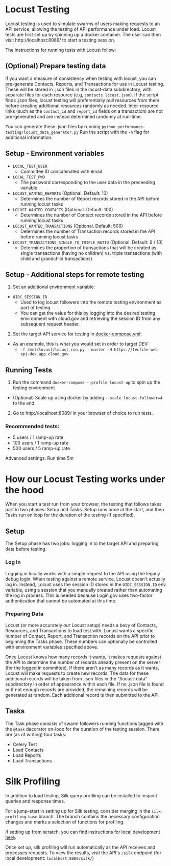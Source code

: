# Locust Testing

Locust testing is used to simulate swarms of users making requests to an API service, allowing
the testing of API performance under load.  Locust tests are first set up by spinning up a
docker container.  The user can then visit http://localhost:8089/ to start a testing session.

The instructions for running tests with Locust follow:

## (Optional) Prepare testing data

If you want a measure of consistency when testing with locust, you can pre-generate Contacts,
Reports, and Transactions for use in Locust testing.  These will be stored in .json files in
the locust-data subdirectory, with separate files for each resource (e.g, `contacts.locust.json`).
If the script finds .json files, locust testing will preferentially pull resources from them
before creating additional resources randomly as needed.  Inter-resource links (such as the
`contact_id` and `report_id` fields on a transaction) are not pre-generated and are instead
determined randomly at run-time.

You can generate these .json files by running `python performance-testing/locust_data_generator.py`
Run the script with the `-h` flag for additional information.

## Setup - Environment variables

- `LOCAL_TEST_USER`
  - Committee ID concatenated with email
- `LOCAL_TEST_PWD`
  - The password corresponding to the user data in the preceeding variable
- `LOCUST_WANTED_REPORTS` (Optional. Default: 10)
  - Determines the number of Report records stored in the API before running locust tasks
- `LOCUST_WANTED_CONTACTS` (Optional. Default: 100)
  - Determines the number of Contact records stored in the API before running locust tasks
- `LOCUST_WANTED_TRANSACTIONS` (Optional. Default: 500)
  - Determines the number of Transaction records stored in the API before running locust tasks
- `LOCUST_TRANSACTIONS_SINGLE_TO_TRIPLE_RATIO` (Optional. Default: 9 / 10)
  - Determines the proportion of transactions that will be created as single transactions
 (having no children) vs. triple transactions (with child and grandchild transactions)


## Setup - Additional steps for remote testing

1. Set an additional environment variable:
- `OIDC_SESSION_ID`
  - Used to log locust followers into the remote testing environment as part of testing
  - You can get the value for this by logging into the desired testing environment with cloud.gov
 and retrieving the session ID from any subsequent request header.

2. Set the target API service for testing in [docker-compose.yml](https://github.com/fecgov/fecfile-web-api/blob/develop/docker-compose.yml#L118):
- As an example, this is what you would set in order to target DEV:
  - `-f /mnt/locust/locust_run.py --master -H https://fecfile-web-api-dev.app.cloud.gov`

## Running Tests

1. Run the command `docker-compose --profile locust up` to spin up the testing environment
- (Optional) Scale up using docker by adding `--scale locust-follower=4` to the end

2. Go to http://localhost:8089/ in your browser of choice to run tests.

### Recommended tests:
- 5 users / 1 ramp-up rate
- 100 users / 1 ramp-up rate
- 500 users / 5 ramp-up rate

Advanced settings: Run time 5m

# How our Locust Testing works under the hood

When you start a test run from your browser, the testing that follows takes part in two phases:
Setup and Tasks.  Setup runs once at the start, and then Tasks run on loop for the duration of the
testing (if specified).

## Setup

The Setup phase has two jobs: logging in to the target API and preparing data before testing.

### Log In

Logging in locally works with a simple request to the API using the legacy debug login.  When testing
against a remote service, Locust doesn't actually log in.  Instead, Locust uses the session ID stored
in the `OIDC_SESSION_ID` env variable, using a session that you manually created rather than automating
the log in process.  This is needed because Login.gov uses two-factor authentication that cannot be
automated at this time.

### Preparing Data

Locust (or more accurately *our* Locust setup) needs a bevy of Contacts, Resources, and Transactions to
load test with.  Locust wants a specific number of Contact, Report, and Transaction records on the API
prior to beginning the Tasks phase.  These numbers can optionally be controlled with environment variables
specified above.

Once Locust knows how many records it wants, it makes requests against the API to determine the number of
records already present on the server (for the logged in committee).  If there aren't as many records as it
wants, Locust will make requests to create new records.  The data for these additional records will be taken
from .json files in the "/locust-data" subdirectory in order of appearance within each file.  If no .json
file is found or if not enough records are provided, the remaining records will be generated at random.
Each additional record is then submitted to the API.

## Tasks

The Task phase consists of swarm followers running functions tagged with the `@task` decorator on-loop for
the duration of the testing session.  There are (as of writing) four tasks:
- Celery Test
- Load Contacts
- Load Reports
- Load Transactions


# Silk Profiling

In addition to load testing, Silk query profiling can be installed to inspect queries and response times.

For a jump-start in setting up for Silk testing, consider merging in the `silk-profiling-base` branch.
The branch contains the necessary configuration changes and marks a selection of functions for profiling.

If setting up from scratch, you can find instructions for local development [here](https://github.com/jazzband/django-silk?tab=readme-ov-file#installation).

Once set up, silk profiling will run automatically as the API receives and processes requests.
To view the results, visit the API's `/silk` endpoint (for local development: `localhost:8080/silk/`)
